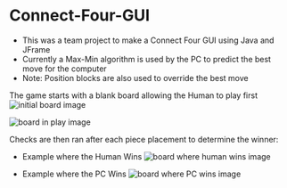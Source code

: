 # Connect-Four-GUI

* This was a team project to make a Connect Four GUI using Java and JFrame
* Currently a Max-Min algorithm is used by the PC to predict the best move for the computer
* Note: Position blocks are also used to override the best move

The game starts with a blank board allowing the Human to play first
![initial board image](https://github.com/ronaldrespinoza/Connect-Four-GUI/img/board_1.png)

![board in play image](https://github.com/ronaldrespinoza/Connect-Four-GUI/img/board_2.png)

Checks are then ran after each piece placement to determine the winner:

* Example where the Human Wins
![board where human wins image](https://github.com/ronaldrespinoza/Connect-Four-GUI/img/board_4.png)

* Example where the PC Wins
![board where PC wins image](https://github.com/ronaldrespinoza/Connect-Four-GUI/img/board_5.png)
